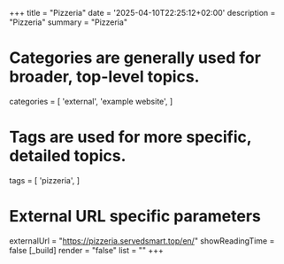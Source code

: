+++
title = "Pizzeria"
date = '2025-04-10T22:25:12+02:00'
description = "Pizzeria"
summary = "Pizzeria"
# Categories are generally used for broader, top-level topics.
categories = [
 'external',
 'example website',
]
# Tags are used for more specific, detailed topics.
tags = [
 'pizzeria',
]
# External URL specific parameters
externalUrl = "https://pizzeria.servedsmart.top/en/"
showReadingTime = false
[_build]
render = "false"
list = ""
+++
